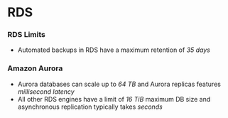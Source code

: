 # RDS
### RDS Limits
* Automated backups in RDS have a maximum retention of _35 days_

### Amazon Aurora
* Aurora databases can scale up to _64 TB_ and Aurora replicas features _millisecond latency_
* All other RDS engines have a limit of _16 TiB_ maximum DB size and asynchronous replication typically takes _seconds_  
